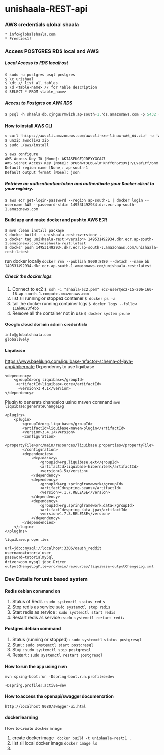 # unishaala-REST-api
### AWS credentials global shaala
```text
* info@globalshaala.com
* Freebies1!
```
### Access POSTGRES RDS local and AWS
##### Local Access to RDS localhost 
```text
$ sudo -u postgres psql postgres
$ \c unishaal
$ \dt // list all tables
$ \d <table-name> // for table description
$ SELECT * FROM <table_name>
```
##### Access to Postgres on AWS RDS
```groovy
$ psql -h shaala-db.cjngusrmwizh.ap-south-1.rds.amazonaws.com -p 5432 -U postgres -W postgres
```
#### How to install AWS CLI 
```html
$ curl "https://awscli.amazonaws.com/awscli-exe-linux-x86_64.zip" -o "awscliv2.zip"
$ unzip awscliv2.zip
$ sudo ./aws/install

$ aws configure
AWS Access Key ID [None]: AKIASFUGFQJDPYYGCAS7
AWS Secret Access Key [None]: 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
Default region name [None]: ap-south-1
Default output format [None]: json
```
##### Retrieve an authentication token and authenticate your Docker client to your registry.
```text
$ aws ecr get-login-password --region ap-south-1 | docker login --username AWS --password-stdin 149531492934.dkr.ecr.ap-south-1.amazonaws.com
```
#### Build app and make docker and push to AWS ECR
```text
$ mvn clean install package
$ docker build -t unishaala-rest:<version> .
$ docker tag unishaala-rest:<version> 149531492934.dkr.ecr.ap-south-1.amazonaws.com/unishaala-rest:latest
$ docker push 149531492934.dkr.ecr.ap-south-1.amazonaws.com/unishaala-rest:latest
```

run docker locally 
`docker run --publish 8000:8080 --detach --name bb 149531492934.dkr.ecr.ap-south-1.amazonaws.com/unishaala-rest:latest`
##### Check the docker logs
1. Connect to ec2                           `$ ssh -i "shaala-ec2.pem" ec2-user@ec2-15-206-160-16.ap-south-1.compute.amazonaws.com`
2. list all running or stopped container    `$ docker ps -a`
3. tail the docker running container logs   `$ docker logs --follow 116b9623f4bb`
4. Remove all the container not in use      `$ docker system prune`
#### Google cloud domain admin credentials
```html
info@globalshaala.com
globalively
```
#### Liquibase 
https://www.baeldung.com/liquibase-refactor-schema-of-java-app#hibernate
Dependency to use liquibase
```text
<dependency>
    <groupId>org.liquibase</groupId>
     <artifactId>liquibase-core</artifactId>
      <version>3.4.1</version>
</dependency>
```
Plugin to generate changelog using maven command `mvn liquibase:generateChangeLog`
```text
<plugins>
    <plugin>
        <groupId>org.liquibase</groupId>
        <artifactId>liquibase-maven-plugin</artifactId>
        <version>3.4.1</version>
        <configuration>                  
            <propertyFile>src/main/resources/liquibase.properties</propertyFile>
        </configuration> 
        <dependencies>
            <dependency>
                <groupId>org.liquibase.ext</groupId>
                <artifactId>liquibase-hibernate4</artifactId>
                <version>3.5</version>
            </dependency>
            <dependency>
                <groupId>org.springframework</groupId>
                <artifactId>spring-beans</artifactId>
                <version>4.1.7.RELEASE</version>
            </dependency>
            <dependency>
                <groupId>org.springframework.data</groupId>
                <artifactId>spring-data-jpa</artifactId>
                <version>1.7.3.RELEASE</version>
            </dependency>
        </dependencies>               
    </plugin> 
</plugins>
```
`liquibase.properties`
```html 
url=jdbc:mysql://localhost:3306/oauth_reddit
username=tutorialuser
password=tutorialmy5ql
driver=com.mysql.jdbc.Driver
outputChangeLogFile=src/main/resources/liquibase-outputChangeLog.xml
```

### Dev Details for unix based system

#### Redis debian command on 
1. Status of Redis : `sudo systemctl status redis`
2. Stop redis as service `sudo systemctl stop redis`
3. Start redis as service : `sudo systemctl start redis`
4. Restart redis as service : `sudo systemctl restart redis`
#### Postgres debian command 
1. Status (running or stopped) : `sudo systemctl status postgresql`
2. Start : `sudo systemctl start postgresql`
3. Stop : `sudo systemctl stop postgresql`
4. Restart : `sudo systemctl restart postgresql`


#### How to run the app using mvn
```text
mvn spring-boot:run -Dspring-boot.run.profiles=dev
```
```text
-Dspring.profiles.active=dev
```

#### How to access the openapi/swagger documentation
```text
http://localhost:8080/swagger-ui.html
```


#### docker learning

How to create docker image
1. create docker image ` docker build -t unishaala-rest:1 .`
2. list all local docker image `docker image ls`
3. 